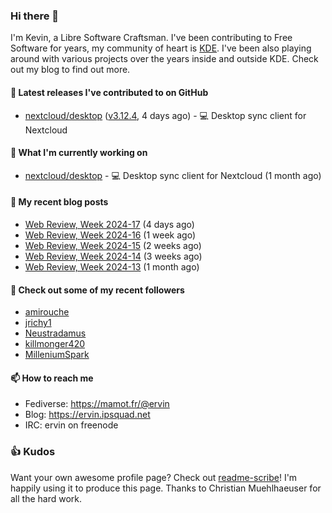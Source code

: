 ### Hi there 👋

I'm Kevin, a Libre Software Craftsman. I've been contributing to Free Software for years,
my community of heart is [KDE](https://kde.org). I've been also playing around with various
projects over the years inside and outside KDE. Check out my blog to find out more.

#### 🔭 Latest releases I've contributed to on GitHub

- [nextcloud/desktop](https://github.com/nextcloud/desktop) ([v3.12.4](https://github.com/nextcloud/desktop/releases/tag/v3.12.4), 4 days ago) - 💻 Desktop sync client for Nextcloud

#### 🌱 What I'm currently working on

- [nextcloud/desktop](https://github.com/nextcloud/desktop) - 💻 Desktop sync client for Nextcloud (1 month ago)

#### 📜 My recent blog posts

- [Web Review, Week 2024-17](https://ervin.ipsquad.net/blog/2024/04/26/web-review-week-2024-17/) (4 days ago)
- [Web Review, Week 2024-16](https://ervin.ipsquad.net/blog/2024/04/19/web-review-week-2024-16/) (1 week ago)
- [Web Review, Week 2024-15](https://ervin.ipsquad.net/blog/2024/04/12/web-review-week-2024-15/) (2 weeks ago)
- [Web Review, Week 2024-14](https://ervin.ipsquad.net/blog/2024/04/05/web-review-week-2024-14/) (3 weeks ago)
- [Web Review, Week 2024-13](https://ervin.ipsquad.net/blog/2024/03/29/web-review-week-2024-13/) (1 month ago)

#### 👯 Check out some of my recent followers

- [amirouche](https://github.com/amirouche)
- [jrichy1](https://github.com/jrichy1)
- [Neustradamus](https://github.com/Neustradamus)
- [killmonger420](https://github.com/killmonger420)
- [MilleniumSpark](https://github.com/MilleniumSpark)

#### 📫 How to reach me

- Fediverse: https://mamot.fr/@ervin
- Blog: https://ervin.ipsquad.net
- IRC: ervin on freenode

### 👍 Kudos

Want your own awesome profile page? Check out [readme-scribe](https://github.com/muesli/readme-scribe)!
I'm happily using it to produce this page. Thanks to Christian Muehlhaeuser for all the hard work.

